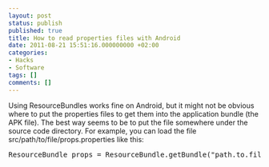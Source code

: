 ```yaml
---
layout: post
status: publish
published: true
title: How to read properties files with Android
date: 2011-08-21 15:51:16.000000000 +02:00
categories:
- Hacks
- Software
tags: []
comments: []
---
```

Using ResourceBundles works fine on Android, but it might not be obvious where to put the properties files to get them into the application bundle (the APK file). The best way seems to be to put the file somewhere under the source code directory. For example, you can load the file src/path/to/file/props.properties like this:
<pre>
ResourceBundle props = ResourceBundle.getBundle("path.to.file.props");
</pre>
&nbsp;

